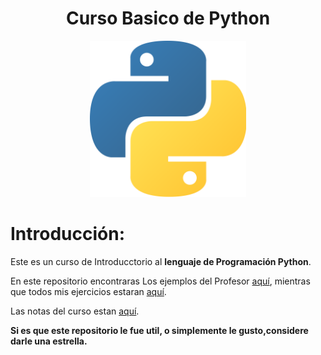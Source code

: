<div align="center"> <h1>Curso Basico de Python</h1></div>

<div align="center"> <img src="https://raw.githubusercontent.com/EliazBobadilla/POO-y-Algoritmos-con-Python/main/Notas/src/python.png" width="250"> </div>

# Introducción:

Este es un curso de Introducctorio al **lenguaje de Programación Python**.

En este repositorio encontraras Los ejemplos del Profesor [aquí](./solveds), mientras que todos mis ejercicios estaran [aquí](./exercises).

Las notas del curso estan [aquí](./notes.md).

**Si es que este repositorio le fue util, o simplemente le gusto,considere darle una estrella.**
